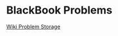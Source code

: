 # BlackBook Problems

[Wiki Problem Storage](BlackBook%20Problems%2067a6e06466fa4ec6a20713e78b6cd456/Wiki%20Problem%20Storage%2022b001c4124342c6a9d3c55a7e8c7b55.csv)
